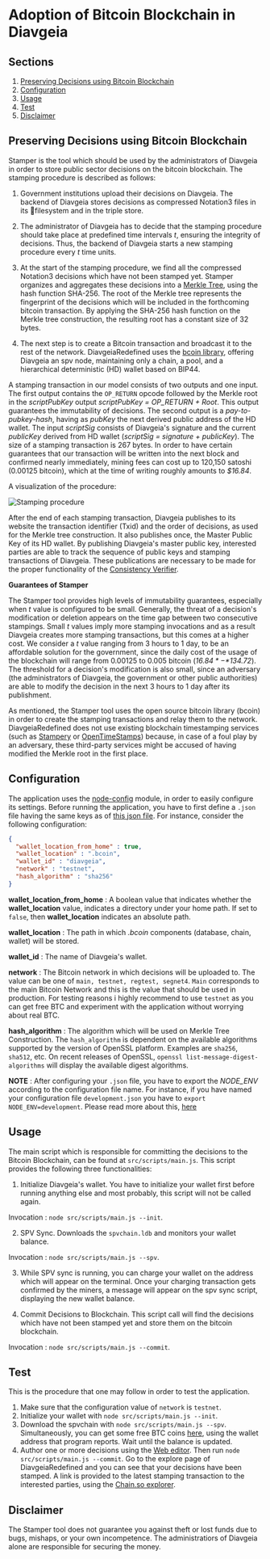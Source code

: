 Adoption of Bitcoin Blockchain in Diavgeia
====

Sections
-------
1. [Preserving Decisions using Bitcoin Blockchain](#preserving-decisions-using-bitcoin-blockchain)
2. [Configuration](#configuration)
3. [Usage](#usage)
4. [Test](#test)
5. [Disclaimer](#disclaimer)

Preserving Decisions using Bitcoin Blockchain
---------------------------

Stamper is the tool which should be used by the administrators of Diavgeia in
order to store public sector decisions on the bitcoin blockchain. The stamping
procedure is described as follows:

1. Government institutions upload their decisions on Diavgeia. The backend of Diavgeia stores decisions as compressed Notation3 files in its filesystem and in the triple store.

2. The administrator of Diavgeia has to decide that the stamping procedure should take place at predefined time intervals *t*, ensuring the integrity of decisions. Thus, the backend of Diavgeia starts a new stamping procedure every *t* time units.

3. At the start of the stamping procedure, we find all the compressed Notation3 decisions which have not been stamped yet. Stamper organizes and aggregates these decisions into a [Merkle Tree](https://en.wikipedia.org/wiki/Merkle_tree), using the hash function SHA-256. The root of the Merkle tree represents the fingerprint of the decisions which will be included in the forthcoming bitcoin transaction. By applying the SHA-256 hash function on the Merkle tree construction, the resulting root has a constant size of 32 bytes.

4. The next step is to create a Bitcoin transaction and broadcast it to the rest of the network. DiavgeiaRedefined uses the [bcoin library](http://bcoin.io/), offering Diavgeia an spv node, maintaining only a chain, a pool, and a hierarchical deterministic (HD) wallet based on BIP44.

A stamping transaction in our model consists of two outputs and one input. The first output contains the `OP_RETURN` opcode followed by the Merkle root in the *scriptPubKey* output *scriptPubKey = OP_RETURN + Root*. This output guarantees the immutability of decisions. The second output is a *pay-to-pubkey-hash*, having as *pubKey* the next derived public address of the HD wallet. The input *scriptSig* consists of Diavgeia's signature and the current *publicKey* derived from HD wallet (*scriptSig = signature + publicKey*). The size of a stamping transaction is 267 bytes. In order to have certain guarantees that our transaction will be written into the next block and confirmed nearly immediately, mining fees can cost up to 120,150 satoshi (0.00125 bitcoin), which at the time of writing roughly amounts to *$16.84*.

A visualization of the procedure:

![Stamping procedure](https://i.imgur.com/5Kt1xsp.png)

After the end of each stamping transaction, Diavgeia publishes to its website the transaction identifier (Txid) and the order of decisions, as used for the Merkle tree construction. It also publishes once, the Master Public Key of its HD wallet. By publishing Diavgeia's master public key, interested parties are able to track the sequence of public keys and stamping transactions of Diavgeia. These publications are necessary to be made for the proper functionality of the [Consistency Verifier](https://github.com/ThemisB/diavgeiaRedefined/tree/master/consistency-verifier).

**Guarantees of Stamper**

The Stamper tool provides high levels of immutability guarantees, especially when *t* value is configured to be small. Generally, the threat of a decision's modification or deletion appears on the time gap between two consecutive stampings. Small *t* values imply more stamping invocations and as a result Diavgeia creates more stamping transactions, but this comes at a higher cost. We consider a *t* value ranging from 3 hours to 1 day, to be an affordable solution for the government, since the daily cost of the usage of the blockchain will range from 0.00125 to 0.005 bitcoin (*$16.84* - *$134.72*). The threshold for a decision's modification is also small, since an adversary (the administrators of Diavgeia, the government or other public authorities) are able to modify the decision in the next 3 hours to 1 day after its publishment.

As mentioned, the Stamper tool uses the open source bitcoin library (bcoin) in order to create the stamping transactions and relay them to the network. DiavgeiaRedefined does not use existing blockchain timestamping services (such as [Stampery](https://stampery.com/) or [OpenTimeStamps](https://opentimestamps.org/)) because, in case of a foul play by an adversary, these third-party services might be accused of having modified the Merkle root in the first place.

Configuration
-------------

The application uses the [node-config](https://github.com/lorenwest/node-config) module, in order to easily configure its settings. Before running the application, you have to first define a `.json` file having the same keys as of [this json file](https://github.com/eellak/gsoc17-diavgeia/blob/master/bitcoin/config/development.json). For instance, consider the following configuration:

```json
{
  "wallet_location_from_home" : true,
  "wallet_location" : ".bcoin",
  "wallet_id" : "diavgeia",
  "network" : "testnet",
  "hash_algorithm" : "sha256"
}
```

**wallet_location_from_home** : A boolean value that indicates whether the **wallet_location** value, indicates a directory under your home path. If set to `false`, then **wallet_location** indicates an absolute path.

**wallet_location** : The path in which *.bcoin* components (database, chain, wallet) will be stored.

**wallet_id** : The name of Diavgeia's wallet.

**network** : The Bitcoin network in which decisions will be uploaded to. The value can be one of `main, testnet, regtest, segnet4`. `Main` corresponds to the main Bitcoin Network and this is the value that should be used in production. For testing reasons i highly recommend to use `testnet` as you can get free BTC and experiment with the application without worrying about real BTC.

**hash_algorithm** : The algorithm which will be used on Merkle Tree Construction. The `hash_algorithm` is dependent on the available algorithms supported by the version of OpenSSL platform. Examples are `sha256`, `sha512`, etc. On recent releases of OpenSSL, `openssl list-message-digest-algorithms` will display the available digest algorithms.

**NOTE** : After configuring your `.json` file, you have to export the *NODE_ENV* according to the configuration file name. For instance, if you have named your configuration file `development.json` you have to `export NODE_ENV=development`. Please read more about this, [here](https://github.com/lorenwest/node-config/wiki/Environment-Variables)

Usage
-----

The main script which is responsible for committing the decisions to the Bitcoin Blockchain, can be found at `src/scripts/main.js`. This script provides the following three functionalities:

1. Initialize Diavgeia's wallet. You have to initialize your wallet first before running anything else and most probably, this script will not be called again.

  Invocation : `node src/scripts/main.js --init`.

2. SPV Sync. Downloads the `spvchain.ldb` and monitors your wallet balance.

  Invocation : `node src/scripts/main.js --spv`.

3. While SPV sync is running, you can charge your wallet on the address which will appear on the terminal. Once your charging transaction gets confirmed by the miners, a message will appear on the spv sync script, displaying the new wallet balance.

4. Commit Decisions to Blockchain. This script call will find the decisions which have not been stamped yet and store them on the bitcoin blockchain.

  Invocation : `node src/scripts/main.js --commit`.

Test
-----

This is the procedure that one may follow in order to test the application.

1. Make sure that the configuration value of `network` is `testnet`.
2. Initialize your wallet with `node src/scripts/main.js --init`.
3. Download the spvchain with `node src/scripts/main.js --spv`. Simultaneously, you can get some free BTC coins [here](https://testnet.coinfaucet.eu/en/), using the wallet address that program reports. Wait until the balance is updated.
4. Author one or more decisions using the [Web editor](https://github.com/ThemisB/diavgeiaRedefined/tree/master/web-editor). Then run `node src/scripts/main.js --commit`. Go to the explore page of DiavgeiaRedefined and you can see that your decisions have been stamped. A link is provided to the latest stamping transaction to the interested parties, using the [Chain.so explorer](https://chain.so/).

Disclaimer
----------

The Stamper tool does not guarantee you against theft or lost funds due to bugs, mishaps, or your own incompetence. The administratiors of Diavgeia alone are responsible for securing the money.